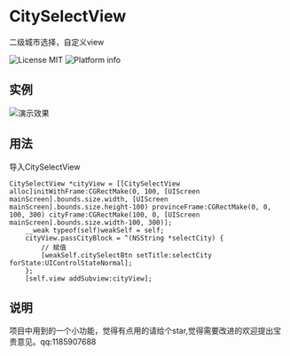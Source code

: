# CitySelectView
二级城市选择，自定义view

![License MIT](https://go-shields.herokuapp.com/license-MIT-blue.png)
![Platform info](http://img.shields.io/cocoapods/p/YTKKeyValueStore.svg?style=flat)
## 实例

![演示效果](http://7xt7mf.com1.z0.glb.clouddn.com/%E5%9F%8E%E5%B8%82%E9%80%89%E6%8B%A9.gif?imageMogr2/auto-orient/strip%7CimageView2/4/w/200)

## 用法

导入CitySelectView

```
CitySelectView *cityView = [[CitySelectView alloc]initWithFrame:CGRectMake(0, 100, [UIScreen mainScreen].bounds.size.width, [UIScreen mainScreen].bounds.size.height-100) provinceFrame:CGRectMake(0, 0, 100, 300) cityFrame:CGRectMake(100, 0, [UIScreen mainScreen].bounds.size.width-100, 300)];
    __weak typeof(self)weakSelf = self;
    cityView.passCityBlock = ^(NSString *selectCity) {
        // 赋值
        [weakSelf.citySelectBtn setTitle:selectCity forState:UIControlStateNormal];
    };
    [self.view addSubview:cityView];
```
## 说明
项目中用到的一个小功能，觉得有点用的请给个star,觉得需要改进的欢迎提出宝贵意见。qq:1185907688


